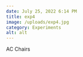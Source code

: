 ```yaml
---
date: July 25, 2022 6:14 PM
title: exp4
image: /uploads/exp4.jpg
category: Experiments
alt: alt
---
```

AC Chairs